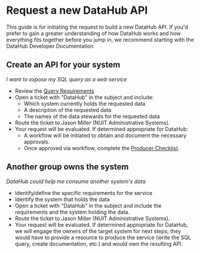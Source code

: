 # Request a new DataHub API

This guide is for initiating the request to build a new DataHub API. If you'd prefer to gain a greater understanding of how DataHub works and how everything fits together before you jump in, we recommend starting with the <a :href="$withBase('/DataHub_UserSetUpDoc.docx')" download>DataHub Developer Documentation</a>

## Create an API for your system
*I want to expose my SQL query as a web service*
- Review the [Query Requirements](./producers/queries.html)
- Open a ticket with "DataHub" in the subject and include: 
  - Which system currently holds the requested data
  - A description of the requested data 
  - The names of the data stewards for the requested data
- Route the ticket to Jason Miller (NUIT Administrative Systems).
- Your request will be evaluated. If determined appropriate for DataHub:
  - A workflow will be initiated to obtain and document the necessary approvals.
  - Once approved via workflow, complete the [Producer Checklist](./producers/checklist.md). 

## Another group owns the system
*DataHub could help me consume another system's data*
- Identify/define the specific requirements for the service
- Identify the system that holds the data 
- Open a ticket with "DataHub" in the subject and include the requirements and the system holding the data.
- Route the ticket to Jason Miller (NUIT Administrative Systems).
- Your request will be evaluated. If determined appropriate for DataHub, we will engage the owners of the target system for next steps; they would have to provide a resource to produce the service (write the SQL query, create documentation, etc.) and would own the resulting API.
